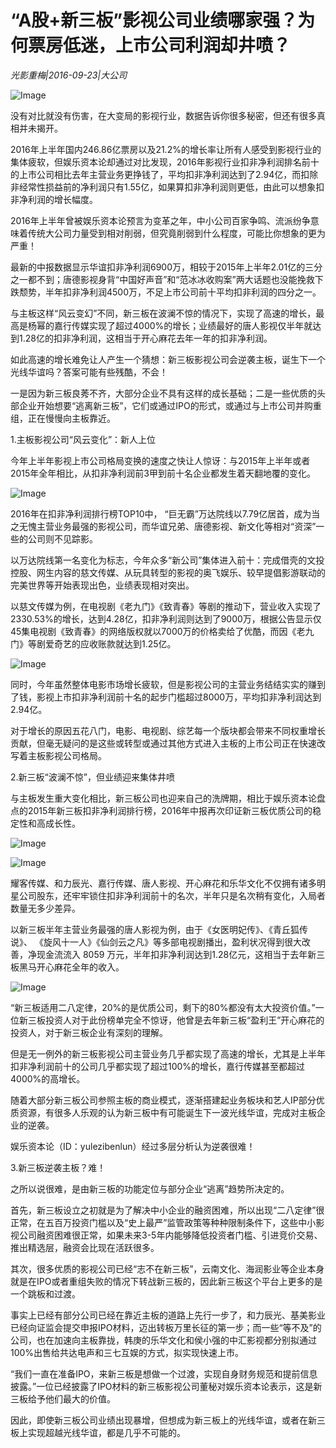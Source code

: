 # “A股+新三板”影视公司业绩哪家强？为何票房低迷，上市公司利润却井喷？

*光影重梅|2016-09-23|大公司*

![Image](http://static.ylzbl.com/uploads/ueditor/php/upload/image/20170727/1501149450662107.jpg)

没有对比就没有伤害，在大变局的影视行业，数据告诉你很多秘密，但还有很多真相并未揭开。

2016年上半年国内246.86亿票房以及21.2%的增长率让所有人感受到影视行业的集体疲软，但娱乐资本论却通过对比发现，2016年影视行业扣非净利润排名前十的上市公司相比去年主营业务更挣钱了，平均扣非净利润达到了2.94亿，而扣除非经常性损益前的净利润只有1.55亿，如果算扣非净利润则更低，由此可以想象扣非净利润的增长幅度。

2016年上半年曾被娱乐资本论预言为变革之年，中小公司百家争鸣、流派纷争意味着传统大公司力量受到相对削弱，但究竟削弱到什么程度，可能比你想象的更为严重！

最新的中报数据显示华谊扣非净利润6900万，相较于2015年上半年2.01亿的三分之一都不到；唐德影视身背“中国好声音”和“范冰冰收购案”两大话题也没能挽救下跌颓势，半年扣非净利润4500万，不足上市公司前十平均扣非利润的四分之一。

与主板这样“风云变幻”不同，新三板在波澜不惊的情况下，实现了高速的增长，最高是杨幂的嘉行传媒实现了超过4000%的增长；业绩最好的唐人影视仅半年就达到1.28亿的扣非净利润，这相当于开心麻花去年一年的扣非净利润。

如此高速的增长难免让人产生一个猜想：新三板影视公司会逆袭主板，诞生下一个光线华谊吗？答案可能有些残酷，不会！

一是因为新三板良莠不齐，大部分企业不具有这样的成长基础；二是一些优质的头部企业开始想要“逃离新三板”，它们或通过IPO的形式，或通过与上市公司并购重组，正在慢慢向主板靠近。

1.主板影视公司“风云变化”：新人上位

今年上半年影视上市公司格局变换的速度之快让人惊讶：与2015年上半年或者2015年全年相比，从扣非净利润前3甲到前十名企业都发生着天翻地覆的变化。

![Image](http://p3.pstatp.com/large/31bd000203e61abb1c7c)

2016年在扣非净利润排行榜TOP10中， “巨无霸”万达院线以7.79亿居首，成为当之无愧主营业务最强的影视公司，而华谊兄弟、唐德影视、新文化等相对“资深”一些的公司则不见踪影。

以万达院线第一名变化为标志，今年众多“新公司”集体进入前十：完成借壳的文投控股、网生内容的慈文传媒、从玩具转型的影视的奥飞娱乐、较早提倡影游联动的完美世界等开始表现出色，业绩表现相对突出。

以慈文传媒为例，在电视剧《老九门》《致青春》等剧的推动下，营业收入实现了2330.53%的增长，达到4.28亿，扣非净利润则达到了9000万，根据公告显示仅45集电视剧《致青春》的网络版权就以7000万的价格卖给了优酷，而因《老九门》等剧爱奇艺的应收账款就达到1.25亿。

![Image](http://p2.pstatp.com/large/31bf0004f20ef22972be)

同时，今年虽然整体电影市场增长疲软，但是影视公司的主营业务结结实实的赚到了钱，影视上市扣非净利润前十名的起步门槛超过8000万，平均扣非净利润达到2.94亿。

对于增长的原因五花八门，电影、电视剧、综艺每一个版块都会带来不同权重增长贡献，但毫无疑问的是这些或转型或通过其他方式进入主板的上市公司正在快速改写着主板影视公司格局。

2.新三板“波澜不惊”，但业绩迎来集体井喷

与主板发生重大变化相比，新三板公司也迎来自己的洗牌期，相比于娱乐资本论盘点的2015年新三板扣非净利润排行榜，2016年中报再次印证新三板优质公司的稳定性和高成长性。

![Image](http://p1.pstatp.com/large/31cf000200fe5b2224c0)

![Image](http://p2.pstatp.com/large/31bd000203e8c6620709)

耀客传媒、和力辰光、嘉行传媒、唐人影视、开心麻花和乐华文化不仅拥有诸多明星公司股东，还牢牢锁住扣非净利润前十的名次，半年只是名次稍有变化，入局者数量无多少差异。

以新三板半年主营业务最强的唐人影视为例，由于《女医明妃传》、《青丘狐传说》、 《旋风十一人》《仙剑云之凡》等多部电视剧播出，盈利状况得到很大改善，净现金流流入 8059 万元，半年扣非净利润达到1.28亿元，这相当于去年新三板黑马开心麻花全年的收入。

![Image](http://p2.pstatp.com/large/31bf0004f2114f4c01c5)

“新三板适用二八定律，20%的是优质公司，剩下的80%都没有太大投资价值。”一位新三板投资人对于此份榜单完全不惊讶，他曾是去年新三板“盈利王”开心麻花的投资人，对于新三板企业有深刻的理解。

但是无一例外的新三板影视公司主营业务几乎都实现了高速的增长，尤其是上半年扣非净利润前十的公司几乎都实现了超过100%的增长，嘉行传媒甚至都超过4000%的高增长。

随着大部分新三板公司参照主板的商业模式，逐渐搭建起业务板块和艺人IP部分优质资源，有很多人乐观的认为新三板中有可能诞生下一波光线华谊，完成对主板企业的逆袭。

娱乐资本论（ID：yulezibenlun）经过多层分析认为逆袭很难！

3.新三板逆袭主板？难！

之所以说很难，是由新三板的功能定位与部分企业“逃离”趋势所决定的。

首先，新三板设立之初就是为了解决中小企业的融资困难，所以出现“二八定律”很正常，在五百万投资门槛以及“史上最严”监管政策等种种限制条件下，这些中小影视公司融资困难很正常，如果未来3-5年内能够降低投资者门槛、引进竞价交易、推出精选层，融资会比现在活跃很多。

其次，很多优质的影视公司已经“志不在新三板”，云南文化、海润影业等企业本身就是在IPO或者重组失败的情况下转战新三板的，因此新三板这个平台上更多的是一个跳板和过渡。

事实上已经有部分公司已经在靠近主板的道路上先行一步了，和力辰光、基美影业已经向证监会提交申报IPO材料，迈出转板万里长征的第一步；而一些“等不及”的公司，也在加速向主板靠拢，韩庚的乐华文化和侯小强的中汇影视都分别拟通过100%出售给共达电声和三七互娱的方式，拟实现快速上市。

“我们一直在准备IPO，来新三板是想做一个过渡，实现自身财务规范和提前信息披露。”一位已经披露了IPO材料的新三板影视公司董秘对娱乐资本论表示，这是新三板给予他们最大的价值。

因此，即使新三板公司业绩出现暴增，但想成为新三板上的光线华谊，或者在新三板上实现超越光线华谊，都是几乎不可能的。

